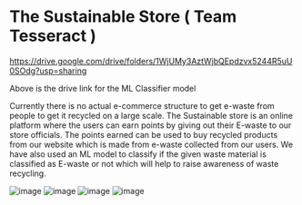 # The Sustainable Store  ( Team Tesseract )

https://drive.google.com/drive/folders/1WjUMy3AztWjbQEpdzvx5244R5uU0SOdg?usp=sharing

Above is the drive link for the ML Classifier model

Currently there is no actual e-commerce structure to get e-waste from people to get it recycled on a large scale. The Sustainable store is an online platform where the users can earn points by giving out their E-waste to our store officials. The points earned can be used to buy recycled products from our website which is made from e-waste collected from our users. We have also used an ML model to classify if the given waste material is classified as E-waste or not which will help to raise awareness of waste recycling.

![image](https://user-images.githubusercontent.com/88978764/155847210-00b8006c-1bd8-4db3-bab6-696a1c940135.png)
![image](https://user-images.githubusercontent.com/88978764/155847236-68b69607-ef08-4599-9e63-159282e2505d.png)
![image](https://user-images.githubusercontent.com/88978764/155847253-396e1feb-2463-4cd4-8905-fc66ccddbff2.png)
![image](https://user-images.githubusercontent.com/88978764/155847267-aa88384f-cee7-4d60-b814-1cf6f6479651.png)



